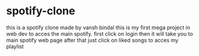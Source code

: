 # spotify-clone
this is a spotify clone made by vansh bindal this is my first mega project in web dev
to acces the main spotify. first click on login then it will take you to main spotify 
web page after that just click on liked songs to acces my playlist
